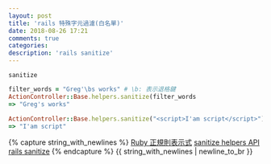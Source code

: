 ```yaml
---
layout: post
title: 'rails 特殊字元過濾(白名單)'
date: 2018-08-26 17:21
comments: true
categories:
description: 'rails sanitize'
---
```

`sanitize`
```rb
filter_words = "Greg'\bs works" # \b: 表示退格鍵
ActionController::Base.helpers.sanitize(filter_words
=> "Greg's works"

ActionController::Base.helpers.sanitize("<script>I'am script</script>")
=> "I'am script"
```
{% capture string_with_newlines %}
[Ruby 正規則表示式](http://www.runoob.com/ruby/ruby-regular-expressions.html)
[sanitize helpers API](https://apidock.com/rails/ActionView/Helpers/SanitizeHelper/sanitize)
[rails sanitize](https://stackoverflow.com/questions/32553330/sanitize-helper-in-rails)
{% endcapture %}
{{ string_with_newlines | newline_to_br }}